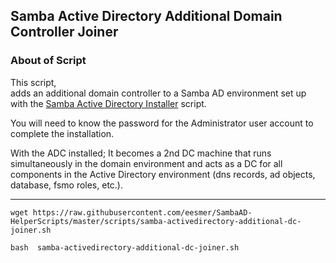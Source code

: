 ## Samba Active Directory Additional Domain Controller Joiner

### About of Script

This script, <br> adds an additional domain controller to a Samba AD environment set up with the [Samba Active Directory Installer](https://github.com/eesmer/SambaAD-HelperScripts/blob/master/pages/SambaActiveDirectory-Installer.md) script.

You will need to know the password for the Administrator user account to complete the installation.

With the ADC installed;
It becomes a 2nd DC machine that runs simultaneously in the domain environment and acts as a DC for all components in the Active Directory environment (dns records, ad objects, database, fsmo roles, etc.).

---

```
wget https://raw.githubusercontent.com/eesmer/SambaAD-HelperScripts/master/scripts/samba-activedirectory-additional-dc-joiner.sh
```
```
bash  samba-activedirectory-additional-dc-joiner.sh
```
